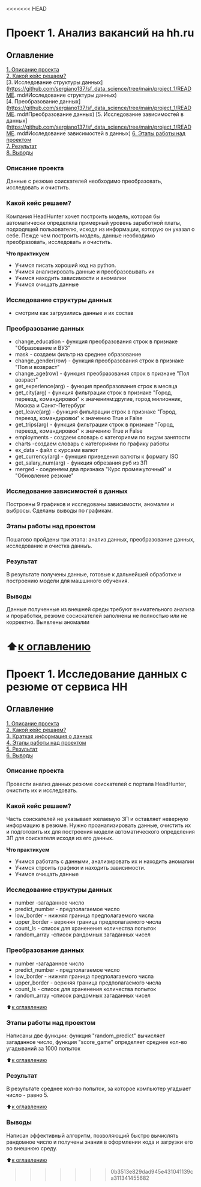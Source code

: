 <<<<<<< HEAD
# Проект 1. Анализ вакансий на hh.ru

## Оглавление
[1. Описание проекта](https://github.com/sergiano137/sf_data_science/tree/main/project_1/README.md#Описание-проекта)  
[2. Какой кейс решаем?](https://github.com/sergiano137/sf_data_science/tree/main/project_1/README.md#Какой-кейс-решаем)  
[3. Исследование структуры данных](https://github.com/sergiano137/sf_data_science/tree/main/project_1/README.
md#Исследование структуры данных)  
[4. Преобразование данных](https://github.com/sergiano137/sf_data_science/tree/main/project_1/README.
md#Преобразование данных) 
[5. Исследование зависимостей в данных](https://github.com/sergiano137/sf_data_science/tree/main/project_1/README.
md#Исследование зависимостей в данных) 
[6. Этапы работы над проектом](https://github.com/sergiano137/sf_data_science/tree/main/project_1/README.md#Этапы-работы-над-проектом)  
[7. Результат](https://github.com/sergiano137/sf_data_science/tree/main/project_1/README.md#Результат)  
[8. Выводы](https://github.com/sergiano137/sf_data_science/tree/main/project_1/README.md#Выводы)

### Описание проекта
Данные с резюме соискателей необходимо преобразовать, исследовать и очистить.

### Какой кейс решаем?
Компания HeadHunter хочет построить модель, которая бы автоматически определяла примерный уровень заработной платы, подходящей пользователю, исходя из информации, которую он указал о себе. Пежде чем построить модель, данные необходимо преобразовать, исследовать и очистить.

**Что практикуем**
- Учимся писать хороший код на python.
- Учимся анализировать данные и преобразовывать их
- Учимся находить зависимости и аномалии
- Учимся очищать данные
### Исследование структуры данных
- смотрим как загрузились данные и их состав

### Преобразование данных
- change_education - функция преобразования строк в признаке "Образование и ВУЗ"
- mask - создаем фильтр на среднее образование
- change_gender(row) - функция преобразования строк в признаке "Пол и возвраст"
- change_age(row) - функция преобразования строк в признаке "Пол возраст"
- get_experience(arg) - функция преобразования строк в месяца
- get_city(arg) - функция фильтрации строк в признаке "Город, переезд, командировки" к значениям:другие, город милионник, Москва и Санкт-Петербург
- get_leave(arg) - функция фильтрации строк в признаке "Город, переезд, командировки" к значению True и False
- get_trips(arg) - функция фильтрации строк в признаке "Город, переезд, командировки" к значению True и False
- employments - создаем словарь с категориями по видам занятости
- charts -создаем словарь с категориями по графику работы
- ex_data - файл с курсами валют
- get_сurrency(arg) - функция приведения валюты к формату ISO
- get_salary_num(arg) - функция обрезания руб из ЗП
- merged - соеденяем два признака "Курс промежуточный" и "Обновление резюме"

### Исследование зависимостей в данных
Построены 9 графиков и исследованы зависимости, аномалии и выбросы. Сделаны выводы по графикам.

### Этапы работы над проектом
Пошагово пройдены три этапа: анализ данных, преобразование данных, исследование и очистка данныъ.

### Результат
В результате получены данные, готовые к дальнейшей обработке и построению модели для машшиного обучения.

### Выводы
Данные полученные из внешней среды требуют внимательного анализа и проработки, резюме сосискателей заполнены не полностью или не корректно. Выявлены аномалии 

:arrow_up:[к оглавлению](https://github.com/sergiano137/sf_data_science/tree/main/project_0#Оглавление)
=======
# Проект 1. Исследование данных с резюме от сервиса HH

## Оглавление
[1. Описание проекта](https://github.com/sergiano137/sf_data_science/tree/main/Project_1/README.md#Описание-проекта)  
[2. Какой кейс решаем?](https:///main/Project_1/README.md#Какой-кейс-решаем)  
[3. Краткая информация о данных](https://github.com/sergiano137/sf_data_science/tree/main/Project_1/README.md#Краткая-информация-о-проекте)  
[4. Этапы работы над проектом](https://github.com/sergiano137/sf_data_science/tree/main/Project_1/README.md#Этапы-работы-над-проектом)  
[5. Результат](https://github.com/sergiano137/sf_data_science/tree/main/Project_1/README.md#Результат)  
[6. Выводы](https://github.com/sergiano137/sf_data_science/tree/main/Project_1/README.md#Выводы)

### Описание проекта
Провести анализ данных резюме соискателей с портала HeadHunter, очистить их и исследовать.

### Какой кейс решаем?
Часть соискателей не указывает желаемую ЗП и оставляет неверную информацию в резюме. Нужно проанализировать данные, очистить их и подготовить их для построения модели автоматического определения ЗП для соискателя исходя из его данных.

**Что практикуем**
- Учимся работать с данными, анализировать их и находить аномалии
- Учимся строить графики и находить зависимости.
- Учимся очищать данные

### Исследование структуры данных
- number -загаданное число
- predict_number - предполагаемое число
- low_border - нижняя граница предполагаемого числа
- upper_border - верхняя граница предполагаемого числа
- count_ls - список для храненения количества попыток
- random_array -список рандомных загаданных чисел
### Преобразование данных
- number -загаданное число
- predict_number - предполагаемое число
- low_border - нижняя граница предполагаемого числа
- upper_border - верхняя граница предполагаемого числа
- count_ls - список для храненения количества попыток
- random_array -список рандомных загаданных чисел

:arrow_up:[к оглавлению](https://github.com/sergiano137/sf_data_science/tree/main/Project_1#Оглавление)

### Этапы работы над проектом
  Написаны две функции: функция  "random_predict" вычисляет загаданное число,
 функция "score_game" определяет среднее кол-во угадываний за 1000 попыток

:arrow_up:[к оглавлению](https://github.com/sergiano137/sf_data_science/tree/main/Project_1#Оглавление)

### Результат
В результате среднее кол-во попыток, за которое компьютер угадыает число - равно 5.

:arrow_up:[к оглавлению](https://github.com/sergiano137/sf_data_science/tree/main/Project_1#Оглавление)

### Выводы
Написан эффективный алгоритм, позволяющий быстро вычислять рандомное число и получены знания в оформлении кода и загрузки его во внешнюю среду.

:arrow_up:[к оглавлению](https://github.com/sergiano137/sf_data_science/tree/main/Project_1#Оглавление)
>>>>>>> 0b3513e829dad945e431041139ca311341455682
